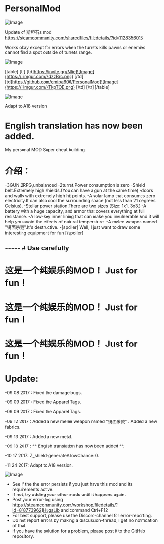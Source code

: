 # PersonalMod

![Image](https://i.imgur.com/WAEzk68.png)

Update of 斯坦石s mod
https://steamcommunity.com/sharedfiles/filedetails/?id=1128356018

Works okay except for errors when the turrets kills pawns or enemies cannot find a spot outside of turrets range.

![Image](https://i.imgur.com/7Gzt3Rg.png)


[table]
	[tr]
		[td]https://invite.gg/Mlie]![Image](https://i.imgur.com/zdzzBrc.png)
[/td]
		[td]https://github.com/emipa606/PersonalMod]![Image](https://i.imgur.com/kTkpTOE.png)
[/td]
	[/tr]
[/table]
	
![Image](https://i.imgur.com/NOW7jU1.png)


Adapt to A18 version

#   English translation has now been added.	


My personal MOD
Super cheat building

#  介绍：	

-3GUN.2RPG,unbalanced
-2turret.Power consumption is zero
-Shield belt.Extremely high shields.(You can have a gun at the same time)
-doors and walls with extremely high hit points.
-A solar lamp that consumes zero electricity.It can also cool the surrounding space (not less than 21 degrees Celsius).
-Stellar power station.There are two sizes (Size: 1x1. 3x3.)
-A battery with a huge capacity, and armor that covers everything at full resistance. 
-A low-key inner lining that can make you invulnerable.And it will help you avoid the effects of natural temperature.
-A melee weapon named &quot;镜面杀戮&quot;.It&apos;s destructive.
-[spoiler] Well, I just want to draw some interesting equipment for fun	[/spoiler]

----- #  Use carefully	
 -----


#  这是一个纯娱乐的MOD！ Just for fun！	

#  这是一个纯娱乐的MOD！ Just for fun！	

#  这是一个纯娱乐的MOD！ Just for fun！	



#  Update: 


 -09 08 2017 : Fixed the damage bugs.  

 -09 09 2017 : Fixed the Apparel Tags.  

 -09 09 2017 : Fixed the Apparel Tags.  

 -09 12 2017 : Added a new melee weapon named “镜面杀戮” .
                       Added a new fabrics. 

 -09 13 2017 : Added a new metal. 

 -09 13 2017 : 	** English translation has now been added	**. 

 -10 17 2017:  Z_shield-generateAllowChance: 0.

 -11 24 2017: Adapt to A18 version.


![Image](https://i.imgur.com/Rs6T6cr.png)



-  See if the the error persists if you just have this mod and its requirements active.
-  If not, try adding your other mods until it happens again.
-  Post your error-log using https://steamcommunity.com/workshop/filedetails/?id=818773962]HugsLib and command Ctrl+F12
-  For best support, please use the Discord-channel for error-reporting.
-  Do not report errors by making a discussion-thread, I get no notification of that.
-  If you have the solution for a problem, please post it to the GitHub repository.



